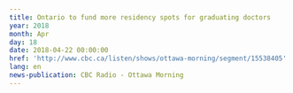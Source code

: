 ```yaml
---
title: Ontario to fund more residency spots for graduating doctors
year: 2018
month: Apr
day: 18
date: 2018-04-22 00:00:00
href: 'http://www.cbc.ca/listen/shows/ottawa-morning/segment/15538405'
lang: en
news-publication: CBC Radio - Ottawa Morning
---
```


